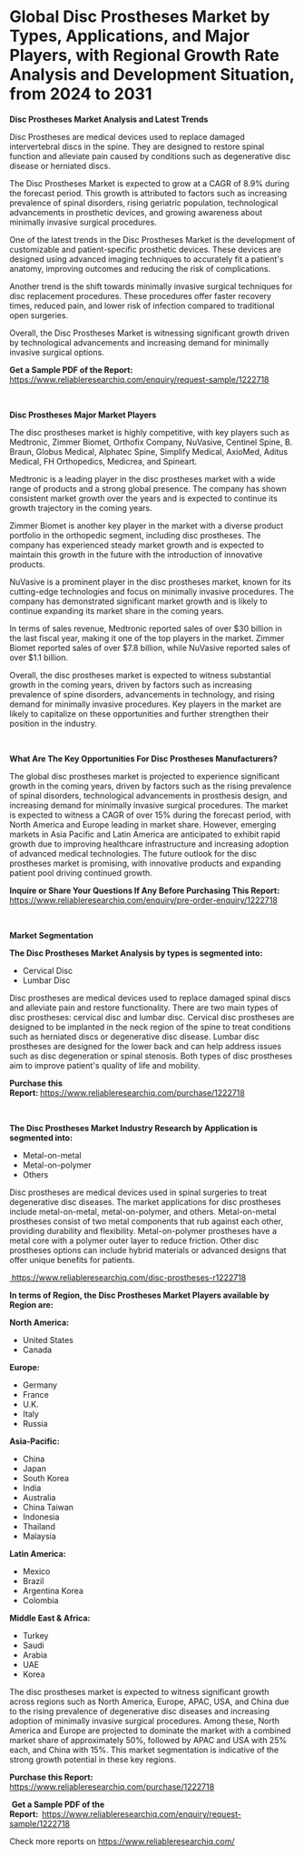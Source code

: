 <p><h1>Global Disc Prostheses Market by Types, Applications, and Major Players, with Regional Growth Rate Analysis and Development Situation, from 2024 to 2031</h1></p><p><strong>Disc Prostheses Market Analysis and Latest Trends</strong></p>
<p><p>Disc Prostheses are medical devices used to replace damaged intervertebral discs in the spine. They are designed to restore spinal function and alleviate pain caused by conditions such as degenerative disc disease or herniated discs.</p><p>The Disc Prostheses Market is expected to grow at a CAGR of 8.9% during the forecast period. This growth is attributed to factors such as increasing prevalence of spinal disorders, rising geriatric population, technological advancements in prosthetic devices, and growing awareness about minimally invasive surgical procedures.</p><p>One of the latest trends in the Disc Prostheses Market is the development of customizable and patient-specific prosthetic devices. These devices are designed using advanced imaging techniques to accurately fit a patient's anatomy, improving outcomes and reducing the risk of complications.</p><p>Another trend is the shift towards minimally invasive surgical techniques for disc replacement procedures. These procedures offer faster recovery times, reduced pain, and lower risk of infection compared to traditional open surgeries.</p><p>Overall, the Disc Prostheses Market is witnessing significant growth driven by technological advancements and increasing demand for minimally invasive surgical options.</p></p>
<p><strong>Get a Sample PDF of the Report:&nbsp;</strong> <a href="https://www.reliableresearchiq.com/enquiry/request-sample/1222718">https://www.reliableresearchiq.com/enquiry/request-sample/1222718</a></p>
<p>&nbsp;</p>
<p><strong>Disc Prostheses Major Market Players</strong></p>
<p><p>The disc prostheses market is highly competitive, with key players such as Medtronic, Zimmer Biomet, Orthofix Company, NuVasive, Centinel Spine, B. Braun, Globus Medical, Alphatec Spine, Simplify Medical, AxioMed, Aditus Medical, FH Orthopedics, Medicrea, and Spineart. </p><p>Medtronic is a leading player in the disc prostheses market with a wide range of products and a strong global presence. The company has shown consistent market growth over the years and is expected to continue its growth trajectory in the coming years.</p><p>Zimmer Biomet is another key player in the market with a diverse product portfolio in the orthopedic segment, including disc prostheses. The company has experienced steady market growth and is expected to maintain this growth in the future with the introduction of innovative products.</p><p>NuVasive is a prominent player in the disc prostheses market, known for its cutting-edge technologies and focus on minimally invasive procedures. The company has demonstrated significant market growth and is likely to continue expanding its market share in the coming years.</p><p>In terms of sales revenue, Medtronic reported sales of over $30 billion in the last fiscal year, making it one of the top players in the market. Zimmer Biomet reported sales of over $7.8 billion, while NuVasive reported sales of over $1.1 billion.</p><p>Overall, the disc prostheses market is expected to witness substantial growth in the coming years, driven by factors such as increasing prevalence of spine disorders, advancements in technology, and rising demand for minimally invasive procedures. Key players in the market are likely to capitalize on these opportunities and further strengthen their position in the industry.</p></p>
<p>&nbsp;</p>
<p><strong>What Are The Key Opportunities For Disc Prostheses Manufacturers?</strong></p>
<p><p>The global disc prostheses market is projected to experience significant growth in the coming years, driven by factors such as the rising prevalence of spinal disorders, technological advancements in prosthesis design, and increasing demand for minimally invasive surgical procedures. The market is expected to witness a CAGR of over 15% during the forecast period, with North America and Europe leading in market share. However, emerging markets in Asia Pacific and Latin America are anticipated to exhibit rapid growth due to improving healthcare infrastructure and increasing adoption of advanced medical technologies. The future outlook for the disc prostheses market is promising, with innovative products and expanding patient pool driving continued growth.</p></p>
<p><strong>Inquire or Share Your Questions If Any Before Purchasing This Report:</strong> <a href="https://www.reliableresearchiq.com/enquiry/pre-order-enquiry/1222718">https://www.reliableresearchiq.com/enquiry/pre-order-enquiry/1222718</a></p>
<p>&nbsp;</p>
<p><strong>Market Segmentation</strong></p>
<p><strong>The Disc Prostheses Market Analysis by types is segmented into:</strong></p>
<p><ul><li>Cervical Disc</li><li>Lumbar Disc</li></ul></p>
<p><p>Disc prostheses are medical devices used to replace damaged spinal discs and alleviate pain and restore functionality. There are two main types of disc prostheses: cervical disc and lumbar disc. Cervical disc prostheses are designed to be implanted in the neck region of the spine to treat conditions such as herniated discs or degenerative disc disease. Lumbar disc prostheses are designed for the lower back and can help address issues such as disc degeneration or spinal stenosis. Both types of disc prostheses aim to improve patient's quality of life and mobility.</p></p>
<p><strong>Purchase this Report:&nbsp;</strong><a href="https://www.reliableresearchiq.com/purchase/1222718">https://www.reliableresearchiq.com/purchase/1222718</a></p>
<p>&nbsp;</p>
<p><strong>The Disc Prostheses Market Industry Research by Application is segmented into:</strong></p>
<p><ul><li>Metal-on-metal</li><li>Metal-on-polymer</li><li>Others</li></ul></p>
<p><p>Disc prostheses are medical devices used in spinal surgeries to treat degenerative disc diseases. The market applications for disc prostheses include metal-on-metal, metal-on-polymer, and others. Metal-on-metal prostheses consist of two metal components that rub against each other, providing durability and flexibility. Metal-on-polymer prostheses have a metal core with a polymer outer layer to reduce friction. Other disc prostheses options can include hybrid materials or advanced designs that offer unique benefits for patients.</p></p>
<p><a href="https://www.reliableresearchiq.com/disc-prostheses-r1222718">&nbsp;https://www.reliableresearchiq.com/disc-prostheses-r1222718</a></p>
<p><strong>In terms of Region, the Disc Prostheses Market Players available by Region are:</strong></p>
<p>
    <p> <strong> North America: </strong>
        <ul>
            <li>United States</li>
            <li>Canada</li>
        </ul>
        </p> 
    <p> <strong> Europe: </strong>
        <ul>
            <li>Germany</li>
            <li>France</li>
            <li>U.K.</li>
            <li>Italy</li>
            <li>Russia</li>
        </ul>
        </p> 
    <p> <strong> Asia-Pacific: </strong>
        <ul>
            <li>China</li>
            <li>Japan</li>
            <li>South Korea</li>
            <li>India</li>
            <li>Australia</li>
            <li>China Taiwan</li>
            <li>Indonesia</li>
            <li>Thailand</li>
            <li>Malaysia</li>
        </ul>
        </p> 
    <p> <strong> Latin America: </strong>
        <ul>
            <li>Mexico</li>
            <li>Brazil</li>
            <li>Argentina Korea</li>
            <li>Colombia</li>
        </ul>
        </p> 
    <p> <strong> Middle East & Africa: </strong>
        <ul>
            <li>Turkey</li>
            <li>Saudi</li>
            <li>Arabia</li>
            <li>UAE</li>
            <li>Korea</li>
        </ul>
    </p>
    </p>
<p><p>The disc prostheses market is expected to witness significant growth across regions such as North America, Europe, APAC, USA, and China due to the rising prevalence of degenerative disc diseases and increasing adoption of minimally invasive surgical procedures. Among these, North America and Europe are projected to dominate the market with a combined market share of approximately 50%, followed by APAC and USA with 25% each, and China with 15%. This market segmentation is indicative of the strong growth potential in these key regions.</p></p>
<p><strong>Purchase this Report: </strong><a href="https://www.reliableresearchiq.com/purchase/1222718">https://www.reliableresearchiq.com/purchase/1222718</a></p>
<p>&nbsp;<strong>Get a Sample PDF of the Report:&nbsp;&nbsp;</strong><a href="https://www.reliableresearchiq.com/enquiry/request-sample/1222718">https://www.reliableresearchiq.com/enquiry/request-sample/1222718</a></p>
<p><strong></strong></p>
<p>Check more reports on <a href="https://www.reliableresearchiq.com/">https://www.reliableresearchiq.com/</a></p>